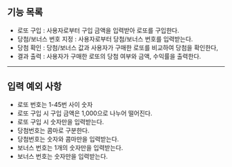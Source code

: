 기능 목록
---
- 로또 구입 : 사용자로부터 구입 금액을 입력받아 로또를 구입한다.
- 당첨/보너스 번호 지정 : 사용자로부터 당첨/보너스 번호를 입력받는다.
- 당첨 확인 : 당첨/보너스 값과 사용자가 구매한 로또를 비교하여 당첨을 확인한다,
- 결과 출력 : 사용자가 구매한 로또의 당첨 여부와 금액, 수익률을 출력한다.

----
입력 예외 사항
----
- 로또 번호는 1-45번 사이 숫자
- 로또 구입 시 구입 금액은 1,000으로 나누어 떨어진다.
- 로또 구입 시 숫자만을 입력받는다.
- 당첨번호는 콤마로 구분한다.
- 당첨번호는 숫자와 콤마만을 입력받는다.
- 보너스 번호는 1개의 숫자만을 입력받는다.
- 보너스 번호는 숫자만을 입력받는다.
